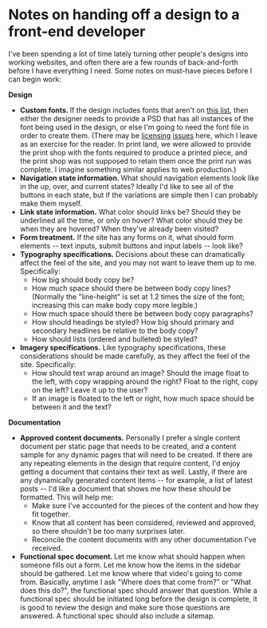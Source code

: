 # Notes on handing off a design to a front-end developer

I've been spending a lot of time lately turning other people's designs into working websites, and often there are a few rounds of back-and-forth before I have everything I need. Some notes on must-have pieces before I can begin work:

<strong>Design</strong>
<ul>
	<li>
<strong>Custom fonts. </strong>If the design includes fonts that aren't on <a href="http://www.ampsoft.net/webdesign-l/WindowsMacFonts.html">this list</a>, then either the designer needs to provide a PSD that has all instances of the font being used in the design, or else I'm going to need the font file in order to create them. (There may be <a href="http://clagnut.com/blog/1798/">licensing</a> <a href="http://www.fsf.org/blogs/licensing/20050425novalis">issues</a> here, which I leave as an exercise for the reader. In print land, we were allowed to provide the print shop with the fonts required to produce a printed piece, and the print shop was not supposed to retain them once the print run was complete. I imagine something similar applies to web production.)</li>
	<li>
<strong>Navigation state information. </strong>What should navigation elements look like in the up, over, and current states? Ideally I'd like to see all of the buttons in each state, but if the variations are simple then I can probably make them myself.</li>
	<li>
<strong>Link state information.</strong> What color should links be? Should they be underlined all the time, or only on hover? What color should they be when they are hovered? When they've already been visited?</li>
	<li>
<strong>Form treatment.</strong> If the site has any forms on it, what should form elements -- text inputs, submit buttons and input labels -- look like?</li>
	<li>
<strong>Typography specifications.</strong> Decisions about these can dramatically affect the feel of the site, and you may not want to leave them up to me. Specifically:
<ul>
	<li>How big should body copy be?</li>
	<li>How much space should there be between body copy lines? (Normally the "line-height" is set at 1.2 times the size of the font; increasing this can make body copy more legible.)</li>
	<li>How much space should there be between body copy paragraphs?</li>
	<li>How should headings be styled? How big should primary and secondary headlines be relative to the body copy?</li>
	<li>How should lists (ordered and bulleted) be styled?</li>
</ul>
</li>
	<li>
<strong>Imagery specifications.</strong> Like typography specifications, these considerations should be made carefully, as they affect the feel of the site. Specifically:
<ul>
	<li>How should text wrap around an image? Should the image float to the left, with copy wrapping around the right? Float to the right, copy on the left? Leave it up to the user?</li>
	<li>If an image is floated to the left or right, how much space should be between it and the text?</li>
</ul>
</li>
</ul>
<strong>Documentation</strong>
<ul>
	<li>
<strong>Approved content documents.</strong> Personally I prefer a single content document per static page that needs to be created, and a content sample for any dynamic pages that will need to be created. If there are any repeating elements in the design that require content, I'd enjoy getting a document that contains their text as well. Lastly, if there are any dynamically generated content items -- for example, a list of latest posts -- I'd like a document that shows me how these should be formatted. This will help me:
<ul>
	<li>Make sure I've accounted for the pieces of the content and how they fit together.</li>
	<li>Know that all content has been considered, reviewed and approved, so there shouldn't be too many surprises later.</li>
	<li>Reconcile the content documents with any other documentation I've received.</li>
</ul>
</li>
	<li>
<strong>Functional spec document. </strong>Let me know what should happen when someone fills out a form. Let me know how the items in the sidebar should be gathered. Let me know where that video's going to come from. Basically, anytime I ask "Where does that come from?" or "What does this do?", the functional spec should answer that question. While a functional spec should be initiated long before the design is complete, it is good to review the design and make sure those questions are answered. A functional spec should also include a sitemap.</li>
</ul>